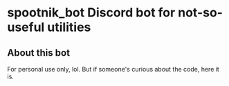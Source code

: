 # spootnik_bot Discord bot for not-so-useful utilities

## About this bot
For personal use only, lol. But if someone's curious about the code, here it is.